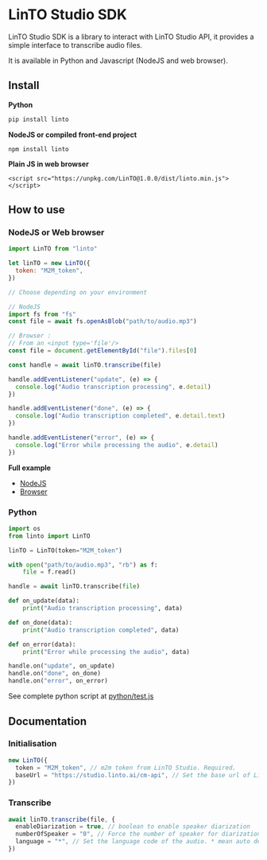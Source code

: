 # LinTO Studio SDK

LinTO Studio SDK is a library to interact with LinTO Studio API, it provides a simple interface to transcribe audio files.

It is available in Python and Javascript (NodeJS and web browser).

## Install

**Python**

```sh
pip install linto
```

**NodeJS or compiled front-end project**

```
npm install linto
```

**Plain JS in web browser**

```
<script src="https://unpkg.com/LinTO@1.0.0/dist/linto.min.js"></script>
```

## How to use

### NodeJS or Web browser

```javascript
import LinTO from "linto"

let linTO = new LinTO({
  token: "M2M_token",
})

// Choose depending on your environment

// NodeJS
import fs from "fs"
const file = await fs.openAsBlob("path/to/audio.mp3")

// Browser :
// From an <input type='file'/>
const file = document.getElementById("file").files[0]

const handle = await linTO.transcribe(file)

handle.addEventListener("update", (e) => {
  console.log("Audio transcription processing", e.detail)
})

handle.addEventListener("done", (e) => {
  console.log("Audio transcription completed", e.detail.text)
})

handle.addEventListener("error", (e) => {
  console.log("Error while processing the audio", e.detail)
})
```

**Full example**

- [NodeJS](javascript/test.js)
- [Browser](javascript/test.html)

### Python

```python
import os
from linto import LinTO

linTO = LinTO(token="M2M_token")

with open("path/to/audio.mp3", "rb") as f:
    file = f.read()

handle = await linTO.transcribe(file)

def on_update(data):
    print("Audio transcription processing", data)

def on_done(data):
    print("Audio transcription completed", data)

def on_error(data):
    print("Error while processing the audio", data)

handle.on("update", on_update)
handle.on("done", on_done)
handle.on("error", on_error)
```

See complete python script at [python/test.js](python/test.py)

## Documentation

### Initialisation

```javascript
new LinTO({
  token = "M2M_token", // m2m token from LinTO Studio. Required.
  baseUrl = "https://studio.linto.ai/cm-api", // Set the base url of LinTO Studio instance, default to "https://studio.linto.ai/cm-api"
})
```

### Transcribe

```javascript
await linTO.transcribe(file, {
  enableDiarization = true, // boolean to enable speaker diarization
  numberOfSpeaker = "0", // Force the number of speaker for diarization process. 0 mean auto detection.
  language = "*", // Set the language code of the audio. * mean auto detection.
})
```
